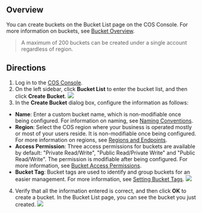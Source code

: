 ## Overview
You can create buckets on the Bucket List page on the COS Console. For more information on buckets, see [Bucket Overview](https://cloud.tencent.com/document/product/436/13312).

> A maximum of 200 buckets can be created under a single account regardless of region.

## Directions
1. Log in to the [COS Console](https://console.cloud.tencent.com/cos5).
2. On the left sidebar, click **Bucket List** to enter the bucket list, and then click **Create Bucket**.
![](https://main.qcloudimg.com/raw/2a0f325c6ee63a337a049669ccaa8800.png)
3. In the **Create Bucket** dialog box, configure the information as follows:
 - **Name**: Enter a custom bucket name, which is non-modifiable once being configured. For information on naming, see [Naming Conventions](https://cloud.tencent.com/document/product/436/13312#.E5.91.BD.E5.90.8D.E8.A7.84.E8.8C.83).
 - **Region**: Select the COS region where your business is operated mostly or most of your users reside. It is non-modifiable once being configured. For more information on regions, see [Regions and Endpoints](https://cloud.tencent.com/document/product/436/6224).
 - **Access Permission**: Three access permissions for buckets are available by default: "Private Read/Write", "Public Read/Private Write" and "Public Read/Write". The permission is modifiable after being configured. For more information, see [Bucket Access Permissions](https://cloud.tencent.com/document/product/436/13315).
 - **Bucket Tag**: Bucket tags are used to identify and group buckets for an easier management. For more information, see [Setting Bucket Tags](https://cloud.tencent.com/document/product/436/34830).
![](https://main.qcloudimg.com/raw/204d1a52baf7e008fefec755c6c64433.png)
4. Verify that all the information entered is correct, and then click **OK** to create a bucket. In the Bucket List page, you can see the bucket you just created.
![](https://main.qcloudimg.com/raw/8d1e75345aec9d4687c6b9b9685d2c0e.png)
